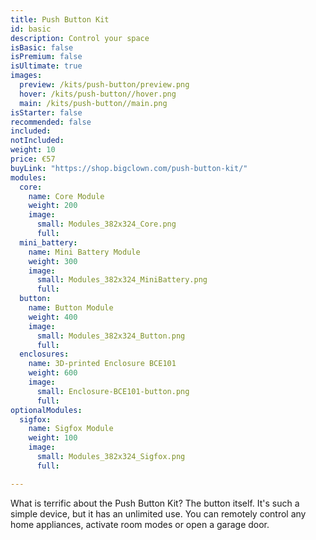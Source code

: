 ```yaml
---
title: Push Button Kit
id: basic
description: Control your space
isBasic: false
isPremium: false
isUltimate: true
images:
  preview: /kits/push-button/preview.png
  hover: /kits/push-button//hover.png
  main: /kits/push-button//main.png
isStarter: false
recommended: false
included:
notIncluded:
weight: 10
price: €57
buyLink: "https://shop.bigclown.com/push-button-kit/"
modules:
  core:
    name: Core Module
    weight: 200
    image:
      small: Modules_382x324_Core.png
      full:
  mini_battery:
    name: Mini Battery Module
    weight: 300
    image:
      small: Modules_382x324_MiniBattery.png
      full:
  button:
    name: Button Module
    weight: 400
    image:
      small: Modules_382x324_Button.png
      full:
  enclosures:
    name: 3D-printed Enclosure BCE101
    weight: 600
    image:
      small: Enclosure-BCE101-button.png
      full:
optionalModules:
  sigfox:
    name: Sigfox Module
    weight: 100
    image:
      small: Modules_382x324_Sigfox.png
      full:

---
```


What is terrific about the Push Button Kit? The button itself. It's such a simple device, but it has an unlimited use. You can remotely control any home appliances, activate room modes or open a garage door.
